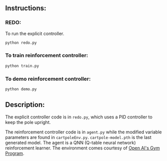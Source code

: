 ## Instructions:

### REDO:
To run the explicit controller.
```py
python redo.py
```

### To train reinforcement controller:
```py
python train.py
```

### To demo reinforcement controller:
```py
python demo.py
```

## Description:
The explicit controller code is in `redo.py`, which uses a PID controller to keep the pole upright.

The reinforcement controller code is in `agent.py` while the modified variable parameters are found in `cartpoleEnv.py`. `cartpole-model.pth` is the last generated model. The agent is a QNN (Q-table neural network) reinforcement learner. The environment comes courtesy of [Open AI's Gym Program](https://github.com/openai/gym). 